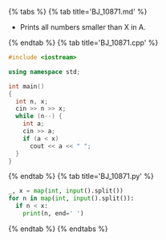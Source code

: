 {% tabs %}
{% tab title='BJ_10871.md' %}

* Prints all numbers smaller than X in A.

{% endtab %}
{% tab title='BJ_10871.cpp' %}

```cpp
#include <iostream>

using namespace std;

int main()
{
  int n, x;
  cin >> n >> x;
  while (n--) {
    int a;
    cin >> a;
    if (a < x)
      cout << a << " ";
  }
}
```

{% endtab %}
{% tab title='BJ_10871.py' %}

```py
_, x = map(int, input().split())
for n in map(int, input().split()):
  if n < x:
    print(n, end=' ')
```

{% endtab %}
{% endtabs %}